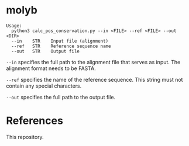 # molyb

```
Usage:
  python3 calc_pos_conservation.py --in <FILE> --ref <FILE> --out <DIR>
  --in    STR    Input file (alignment)
  --ref   STR    Reference sequence name
  --out   STR    Output file

```

`--in` specifies the full path to the alignment file that serves as input. The alignment format needs to be FASTA.

`--ref` specifies the name of the reference sequence. This string must not contain any special characters.

`--out` specifies the full path to the output file.


# References

This repository.
